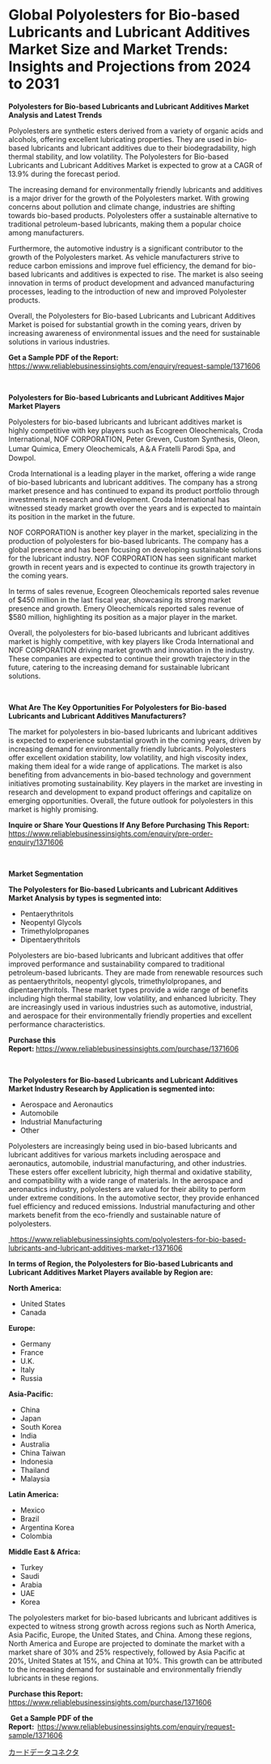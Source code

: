 <p><h1>Global Polyolesters for Bio-based Lubricants and Lubricant Additives Market Size and Market Trends: Insights and Projections from 2024 to 2031</h1></p><p><strong>Polyolesters for Bio-based Lubricants and Lubricant Additives Market Analysis and Latest Trends</strong></p>
<p><p>Polyolesters are synthetic esters derived from a variety of organic acids and alcohols, offering excellent lubricating properties. They are used in bio-based lubricants and lubricant additives due to their biodegradability, high thermal stability, and low volatility. The Polyolesters for Bio-based Lubricants and Lubricant Additives Market is expected to grow at a CAGR of 13.9% during the forecast period.</p><p>The increasing demand for environmentally friendly lubricants and additives is a major driver for the growth of the Polyolesters market. With growing concerns about pollution and climate change, industries are shifting towards bio-based products. Polyolesters offer a sustainable alternative to traditional petroleum-based lubricants, making them a popular choice among manufacturers.</p><p>Furthermore, the automotive industry is a significant contributor to the growth of the Polyolesters market. As vehicle manufacturers strive to reduce carbon emissions and improve fuel efficiency, the demand for bio-based lubricants and additives is expected to rise. The market is also seeing innovation in terms of product development and advanced manufacturing processes, leading to the introduction of new and improved Polyolester products.</p><p>Overall, the Polyolesters for Bio-based Lubricants and Lubricant Additives Market is poised for substantial growth in the coming years, driven by increasing awareness of environmental issues and the need for sustainable solutions in various industries.</p></p>
<p><strong>Get a Sample PDF of the Report:&nbsp;</strong> <a href="https://www.reliablebusinessinsights.com/enquiry/request-sample/1371606">https://www.reliablebusinessinsights.com/enquiry/request-sample/1371606</a></p>
<p>&nbsp;</p>
<p><strong>Polyolesters for Bio-based Lubricants and Lubricant Additives Major Market Players</strong></p>
<p><p>Polyolesters for bio-based lubricants and lubricant additives market is highly competitive with key players such as Ecogreen Oleochemicals, Croda International, NOF CORPORATION, Peter Greven, Custom Synthesis, Oleon, Lumar Quimica, Emery Oleochemicals, A＆A Fratelli Parodi Spa, and Dowpol.</p><p>Croda International is a leading player in the market, offering a wide range of bio-based lubricants and lubricant additives. The company has a strong market presence and has continued to expand its product portfolio through investments in research and development. Croda International has witnessed steady market growth over the years and is expected to maintain its position in the market in the future.</p><p>NOF CORPORATION is another key player in the market, specializing in the production of polyolesters for bio-based lubricants. The company has a global presence and has been focusing on developing sustainable solutions for the lubricant industry. NOF CORPORATION has seen significant market growth in recent years and is expected to continue its growth trajectory in the coming years.</p><p>In terms of sales revenue, Ecogreen Oleochemicals reported sales revenue of $450 million in the last fiscal year, showcasing its strong market presence and growth. Emery Oleochemicals reported sales revenue of $580 million, highlighting its position as a major player in the market.</p><p>Overall, the polyolesters for bio-based lubricants and lubricant additives market is highly competitive, with key players like Croda International and NOF CORPORATION driving market growth and innovation in the industry. These companies are expected to continue their growth trajectory in the future, catering to the increasing demand for sustainable lubricant solutions.</p></p>
<p>&nbsp;</p>
<p><strong>What Are The Key Opportunities For Polyolesters for Bio-based Lubricants and Lubricant Additives Manufacturers?</strong></p>
<p><p>The market for polyolesters in bio-based lubricants and lubricant additives is expected to experience substantial growth in the coming years, driven by increasing demand for environmentally friendly lubricants. Polyolesters offer excellent oxidation stability, low volatility, and high viscosity index, making them ideal for a wide range of applications. The market is also benefiting from advancements in bio-based technology and government initiatives promoting sustainability. Key players in the market are investing in research and development to expand product offerings and capitalize on emerging opportunities. Overall, the future outlook for polyolesters in this market is highly promising.</p></p>
<p><strong>Inquire or Share Your Questions If Any Before Purchasing This Report:</strong> <a href="https://www.reliablebusinessinsights.com/enquiry/pre-order-enquiry/1371606">https://www.reliablebusinessinsights.com/enquiry/pre-order-enquiry/1371606</a></p>
<p>&nbsp;</p>
<p><strong>Market Segmentation</strong></p>
<p><strong>The Polyolesters for Bio-based Lubricants and Lubricant Additives Market Analysis by types is segmented into:</strong></p>
<p><ul><li>Pentaerythritols</li><li>Neopentyl Glycols</li><li>Trimethylolpropanes</li><li>Dipentaerythritols</li></ul></p>
<p><p>Polyolesters are bio-based lubricants and lubricant additives that offer improved performance and sustainability compared to traditional petroleum-based lubricants. They are made from renewable resources such as pentaerythritols, neopentyl glycols, trimethylolpropanes, and dipentaerythritols. These market types provide a wide range of benefits including high thermal stability, low volatility, and enhanced lubricity. They are increasingly used in various industries such as automotive, industrial, and aerospace for their environmentally friendly properties and excellent performance characteristics.</p></p>
<p><strong>Purchase this Report:&nbsp;</strong><a href="https://www.reliablebusinessinsights.com/purchase/1371606">https://www.reliablebusinessinsights.com/purchase/1371606</a></p>
<p>&nbsp;</p>
<p><strong>The Polyolesters for Bio-based Lubricants and Lubricant Additives Market Industry Research by Application is segmented into:</strong></p>
<p><ul><li>Aerospace and Aeronautics</li><li>Automobile</li><li>Industrial Manufacturing</li><li>Other</li></ul></p>
<p><p>Polyolesters are increasingly being used in bio-based lubricants and lubricant additives for various markets including aerospace and aeronautics, automobile, industrial manufacturing, and other industries. These esters offer excellent lubricity, high thermal and oxidative stability, and compatibility with a wide range of materials. In the aerospace and aeronautics industry, polyolesters are valued for their ability to perform under extreme conditions. In the automotive sector, they provide enhanced fuel efficiency and reduced emissions. Industrial manufacturing and other markets benefit from the eco-friendly and sustainable nature of polyolesters.</p></p>
<p><a href="https://www.reliablebusinessinsights.com/polyolesters-for-bio-based-lubricants-and-lubricant-additives-market-r1371606">&nbsp;https://www.reliablebusinessinsights.com/polyolesters-for-bio-based-lubricants-and-lubricant-additives-market-r1371606</a></p>
<p><strong>In terms of Region, the Polyolesters for Bio-based Lubricants and Lubricant Additives Market Players available by Region are:</strong></p>
<p>
    <p> <strong> North America: </strong>
        <ul>
            <li>United States</li>
            <li>Canada</li>
        </ul>
        </p> 
    <p> <strong> Europe: </strong>
        <ul>
            <li>Germany</li>
            <li>France</li>
            <li>U.K.</li>
            <li>Italy</li>
            <li>Russia</li>
        </ul>
        </p> 
    <p> <strong> Asia-Pacific: </strong>
        <ul>
            <li>China</li>
            <li>Japan</li>
            <li>South Korea</li>
            <li>India</li>
            <li>Australia</li>
            <li>China Taiwan</li>
            <li>Indonesia</li>
            <li>Thailand</li>
            <li>Malaysia</li>
        </ul>
        </p> 
    <p> <strong> Latin America: </strong>
        <ul>
            <li>Mexico</li>
            <li>Brazil</li>
            <li>Argentina Korea</li>
            <li>Colombia</li>
        </ul>
        </p> 
    <p> <strong> Middle East & Africa: </strong>
        <ul>
            <li>Turkey</li>
            <li>Saudi</li>
            <li>Arabia</li>
            <li>UAE</li>
            <li>Korea</li>
        </ul>
    </p>
    </p>
<p><p>The polyolesters market for bio-based lubricants and lubricant additives is expected to witness strong growth across regions such as North America, Asia Pacific, Europe, the United States, and China. Among these regions, North America and Europe are projected to dominate the market with a market share of 30% and 25% respectively, followed by Asia Pacific at 20%, United States at 15%, and China at 10%. This growth can be attributed to the increasing demand for sustainable and environmentally friendly lubricants in these regions.</p></p>
<p><strong>Purchase this Report: </strong><a href="https://www.reliablebusinessinsights.com/purchase/1371606">https://www.reliablebusinessinsights.com/purchase/1371606</a></p>
<p>&nbsp;<strong>Get a Sample PDF of the Report:&nbsp;&nbsp;</strong><a href="https://www.reliablebusinessinsights.com/enquiry/request-sample/1371606">https://www.reliablebusinessinsights.com/enquiry/request-sample/1371606</a></p>
<p><strong></strong></p>
<p><p><a href="https://github.com/laurenreichert/Market-Research-Report-List-2/blob/main/5253107124109.md">カードデータコネクタ</a></p></p>